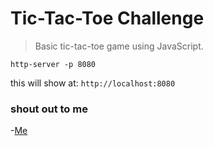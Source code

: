 # Tic-Tac-Toe Challenge
>Basic tic-tac-toe game using JavaScript.
```
http-server -p 8080
```
this will show at:
`http://localhost:8080`

### shout out to me
-[Me](http://github.com/vikingpaul)